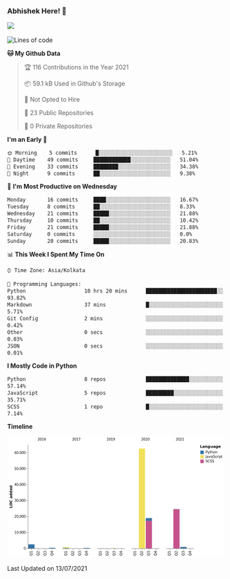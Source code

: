 ### Abhishek Here! 👋
![](https://komarev.com/ghpvc/?username=5parkp1ug&color=green)

<!--
**5parkp1ug/5parkp1ug** is a ✨ _special_ ✨ repository because its `README.md` (this file) appears on your GitHub profile.

Here are some ideas to get you started:

- 🔭 I’m currently working on ...
- 🌱 I’m currently learning ...
- 👯 I’m looking to collaborate on ...
- 🤔 I’m looking for help with ...
- 💬 Ask me about ...
- 📫 How to reach me: ...
- 😄 Pronouns: ...
- ⚡ Fun fact: ...
-->

<!--START_SECTION:waka-->
![Lines of code](https://img.shields.io/badge/From%20Hello%20World%20I%27ve%20Written-111286%20lines%20of%20code-blue)

**🐱 My Github Data** 

> 🏆 116 Contributions in the Year 2021
 > 
> 📦 59.1 kB Used in Github's Storage 
 > 
> 🚫 Not Opted to Hire
 > 
> 📜 23 Public Repositories 
 > 
> 🔑 0 Private Repositories  
 > 
**I'm an Early 🐤** 

```text
🌞 Morning    5 commits      █░░░░░░░░░░░░░░░░░░░░░░░░   5.21% 
🌆 Daytime    49 commits     ████████████░░░░░░░░░░░░░   51.04% 
🌃 Evening    33 commits     ████████░░░░░░░░░░░░░░░░░   34.38% 
🌙 Night      9 commits      ██░░░░░░░░░░░░░░░░░░░░░░░   9.38%

```
📅 **I'm Most Productive on Wednesday** 

```text
Monday       16 commits     ████░░░░░░░░░░░░░░░░░░░░░   16.67% 
Tuesday      8 commits      ██░░░░░░░░░░░░░░░░░░░░░░░   8.33% 
Wednesday    21 commits     █████░░░░░░░░░░░░░░░░░░░░   21.88% 
Thursday     10 commits     ██░░░░░░░░░░░░░░░░░░░░░░░   10.42% 
Friday       21 commits     █████░░░░░░░░░░░░░░░░░░░░   21.88% 
Saturday     0 commits      ░░░░░░░░░░░░░░░░░░░░░░░░░   0.0% 
Sunday       20 commits     █████░░░░░░░░░░░░░░░░░░░░   20.83%

```


📊 **This Week I Spent My Time On** 

```text
⌚︎ Time Zone: Asia/Kolkata

💬 Programming Languages: 
Python                   10 hrs 20 mins      ███████████████████████░░   93.82% 
Markdown                 37 mins             █░░░░░░░░░░░░░░░░░░░░░░░░   5.71% 
Git Config               2 mins              ░░░░░░░░░░░░░░░░░░░░░░░░░   0.42% 
Other                    0 secs              ░░░░░░░░░░░░░░░░░░░░░░░░░   0.03% 
JSON                     0 secs              ░░░░░░░░░░░░░░░░░░░░░░░░░   0.01%

```

**I Mostly Code in Python** 

```text
Python                   8 repos             ██████████████░░░░░░░░░░░   57.14% 
JavaScript               5 repos             █████████░░░░░░░░░░░░░░░░   35.71% 
SCSS                     1 repo              █░░░░░░░░░░░░░░░░░░░░░░░░   7.14%

```


**Timeline**

![Chart not found](https://raw.githubusercontent.com/5parkp1ug/5parkp1ug/master/charts/bar_graph.png) 


 Last Updated on 13/07/2021
<!--END_SECTION:waka-->
